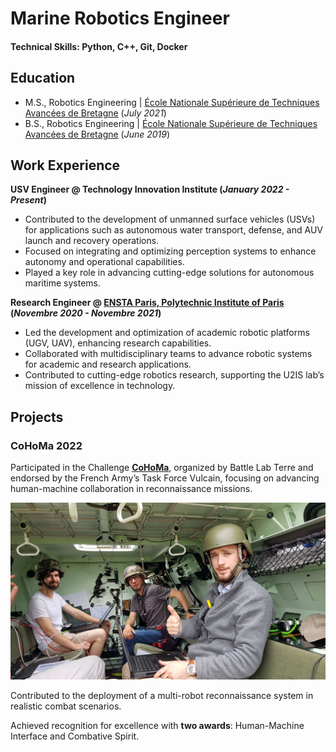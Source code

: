 # Marine Robotics Engineer

#### Technical Skills: Python, C++, Git, Docker

## Education					       		
- M.S., Robotics Engineering | [École Nationale Supérieure de Techniques Avancées de Bretagne](https://www.ensta-bretagne.fr/en) (_July 2021_)
- B.S., Robotics Engineering | [École Nationale Supérieure de Techniques Avancées de Bretagne](https://www.ensta-bretagne.fr/en) (_June 2019_)

## Work Experience
**USV Engineer @ Technology Innovation Institute (_January 2022 - Present_)**
- Contributed to the development of unmanned surface vehicles (USVs) for applications such as autonomous water transport, defense, and AUV launch and recovery operations.
- Focused on integrating and optimizing perception systems to enhance autonomy and operational capabilities.
- Played a key role in advancing cutting-edge solutions for autonomous maritime systems.

**Research Engineer @ [ENSTA Paris, Polytechnic Institute of Paris](https://www.ensta-paris.fr/en/node) (_Novembre 2020 - Novembre 2021_)**
- Led the development and optimization of academic robotic platforms (UGV, UAV), enhancing research capabilities.
- Collaborated with multidisciplinary teams to advance robotic systems for academic and research applications.
- Contributed to cutting-edge robotics research, supporting the U2IS lab’s mission of excellence in technology.

## Projects
### CoHoMa 2022

Participated in the Challenge [**CoHoMa**](https://www.defense.gouv.fr/terre/actualites/robotique-larmee-terre-cohoma-2023), organized by Battle Lab Terre and endorsed by the French Army’s Task Force Vulcain, focusing on advancing human-machine collaboration in reconnaissance missions.

![Ready to start the CoHoMa challenge reconnaissance mission](/assets/img/cohoma.jpg)

Contributed to the deployment of a multi-robot reconnaissance system in realistic combat scenarios.

Achieved recognition for excellence with **two awards**: Human-Machine Interface and Combative Spirit.
